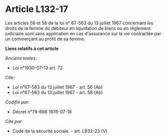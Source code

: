 # Article L132-17

Les articles 56 et 58 de la loi n° 67-563 du 13 juillet 1967 concernant les droits de la femme du débiteur en liquidation de
biens ou en règlement judiciaire sont sans application en cas d'assurance sur la vie contractée par un commerçant au profit
de sa femme.

**Liens relatifs à cet article**

_Anciens textes_:

  - Loi n°1930-07-13 art. 72

_Cite_:

  - Loi n°67-563 du 13 juillet 1967 - art. 56 (Ab)
  - Loi n°67-563 du 13 juillet 1967 - art. 58 (Ab)

_Codifié par_:

  - Décret n°76-666 1976-07-16

_Cité par_:

  - Code de la sécurité sociale. - art. L932-23 (V)
